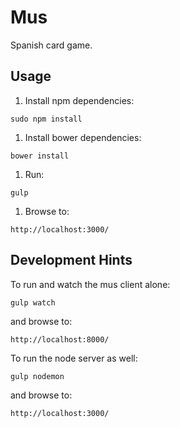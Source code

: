 # Mus

Spanish card game. 

## Usage

1. Install npm dependencies:
```
sudo npm install
```

1. Install bower dependencies:
```
bower install
```

1. Run:
```
gulp
```

1. Browse to:
```
http://localhost:3000/
```

## Development Hints

To run and watch the mus client alone:
```
gulp watch
```

and browse to:
```
http://localhost:8000/
```

To run the node server as well:
```
gulp nodemon
```

and browse to:
```
http://localhost:3000/
```